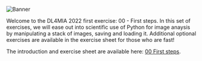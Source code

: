 ![Banner](https://heathered-minnow-f5a.notion.site/image/https%3A%2F%2Fs3-us-west-2.amazonaws.com%2Fsecure.notion-static.com%2F2c209d92-b863-455c-96e3-e19a1e6be8c2%2Fbanner.png?table=block&id=9e7f6029-6d6b-4423-9b2d-b89cbb49d75a&spaceId=10bcea8c-e347-41c2-830b-9cba925c8c74&width=2000&userId=&cache=v2)


Welcome to the DL4MIA 2022 first exercise: 00 - First steps. In this set of exercises, we will ease out into scientific use of Python for image anaysis by manipulating a stack of images, saving and loading it. Additional optional exercises are available in the exercise sheet for those who are fast!


The introduction and exercise sheet are available here: [00 First steps](https://tinyurl.com/m8b4hyp5).
